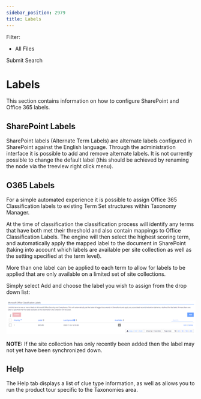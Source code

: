```yaml
---
sidebar_position: 2979
title: Labels
---
```


Filter: 

* All Files

Submit Search

# Labels

This section contains information on how to configure SharePoint and Office 365 labels.

## SharePoint Labels

SharePoint labels (Alternate Term Labels) are alternate labels configured in SharePoint against the English language. Through the administration interface it is possible to add and remove alternate labels. It is not currently possible to change the default label (this should be achieved by renaming the node via the treeview right click menu).

## O365 Labels

For a simple automated experience it is possible to assign Office 365 Classification labels to existing Term Set structures within Taxonomy Manager.

At the time of classification the classification process will identify any terms that have both met their threshold and also contain mappings to Office Classification Labels. The engine will then select the highest scoring term, and automatically apply the mapped label to the document in SharePoint (taking into account which labels are available per site collection as well as the setting specified at the term level).

More than one label can be applied to each term to allow for labels to be applied that are only available on a limited set of site collections.

Simply select Add and choose the label you wish to assign from the drop down list:

[![](../../../../../../static/images/DataClassification_5.7/Content/Resources/Images/o365labels_thumb_0_0.png)](../../../Resources/Images/o365labels.png)

**NOTE:**  If the site collection has only recently been added then the label may not yet have been synchronized down.

## Help

The Help tab displays a list of clue type information, as well as allows you to run the product tour specific to the Taxonomies area.